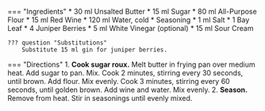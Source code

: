 === "Ingredients"
    * 30 ml Unsalted Butter
    * 15 ml Sugar
    * 80 ml All-Purpose Flour
    * 15 ml Red Wine
    * 120 ml Water, cold
    * Seasoning
        * 1 ml Salt
        * 1 Bay Leaf
        * 4 Juniper Berries
        * 5 ml White Vinegar (optional)
        * 15 ml Sour Cream

    ??? question "Substitutions"
        Substitute 15 ml gin for juniper berries.

=== "Directions"
    1. **Cook sugar roux.** Melt butter in frying pan over medium heat. Add sugar to pan. Mix. Cook 2 minutes, stirring every 30 seconds, until brown. Add flour. Mix evenly. Cook 3 minutes, stirring every 60 seconds, until golden brown. Add wine and water. Mix evenly.
    2. **Season.** Remove from heat. Stir in seasonings until evenly mixed.

[^1]:
    Arlena. ["German Sauerbraten Recipe."](http://www.bavariankitchen.com/meats/sauerbraten.aspx). *Bavarian Kitchen.* 26 December 2009. Accessed 2019.
